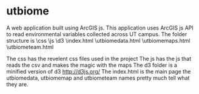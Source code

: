 utbiome
=======

A web application built using ArcGIS js.
This application uses ArcGIS js API to read environmental variables collected across UT campus.
The folder structure is
  \css
  \js
  \d3
  \index.html
  \utbiomedata.html
  \utbiomemaps.html
  \utbiometeam.html

The css has the revelent css files used in the project
The js has the js that reads the csv and makes the magic with the maps
The d3 folder is a minified version of d3 http://d3js.org/
The index.html is the main page
the utbiomedata, utbiomemap and utbiometeam names pretty much tell what they are.
